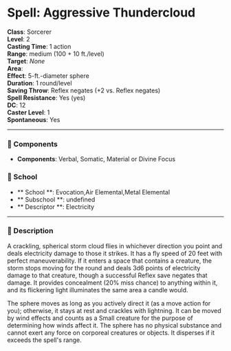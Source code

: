 
# Spell: Aggressive Thundercloud
**Class**: Sorcerer  
**Level**: 2  
**Casting Time**: 1 action  
**Range**: medium (100 + 10 ft./level)  
**Target**: _None_  
**Area**:   
**Effect**: 5-ft.-diameter sphere  
**Duration**: 1 round/level  
**Saving Throw**: Reflex negates (+2 vs. Reflex negates)  
**Spell Resistance**: Yes (yes)  
**DC**: 12  
**Caster Level**: 1  
**Spontaneous**: Yes

---

### 🔮 Components
- **Components**: Verbal, Somatic, Material or Divine Focus

### 🏫 School
- ** School **: Evocation,Air Elemental,Metal Elemental
- ** Subschool **: undefined
- ** Descriptor **: Electricity
---

### 📜 Description
A crackling, spherical storm cloud flies in whichever direction you point and deals electricity damage to those it strikes. It has a fly speed of 20 feet with perfect maneuverability. If it enters a space that contains a creature, the storm stops moving for the round and deals 3d6 points of electricity damage to that creature, though a successful Reflex save negates that damage. It provides concealment (20% miss chance) to anything within it, and its flickering light illuminates the same area a candle would.

The sphere moves as long as you actively direct it (as a move action for you); otherwise, it stays at rest and crackles with lightning. It can be moved by wind effects and counts as a Small creature for the purpose of determining how winds affect it. The sphere has no physical substance and cannot exert any force on corporeal creatures or objects. It disperses if it exceeds the spell's range.
